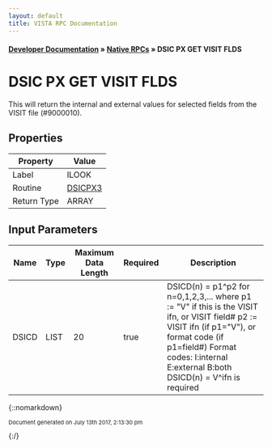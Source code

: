 ```yaml
---
layout: default
title: VISTA RPC Documentation
---
```


#### [Developer Documentation](../index) &#187; [Native RPCs](TableOfContents) &#187; DSIC PX GET VISIT FLDS<br/>
# DSIC PX GET VISIT FLDS

This will return the internal and external values for selected fields from the VISIT file (#9000010).

## Properties

Property | Value
--- | ---
Label | ILOOK
Routine | [DSICPX3](http://code.osehra.org/dox/Routine_DSICPX3_source.html)
Return Type | ARRAY


## Input Parameters

Name | Type | Maximum Data Length | Required | Description
--- | --- | --- | --- | ---
DSICD | LIST | 20 | true | DSICD(n) &#x3D; p1^p2  for n&#x3D;0,1,2,3,...  where  p1 :&#x3D; &quot;V&quot; if this is the VISIT ifn, or VISIT field#  p2 :&#x3D; VISIT ifn (if p1&#x3D;&quot;V&quot;), or format code (if p1&#x3D;field#)        Format codes:  I:internal  E:external  B:both  DSICD(n) &#x3D; V^ifn is required



{::nomarkdown} <br/><p style="font-size: 11px">Document generated on July 13th 2017, 2:13:30 pm</p>{:/}